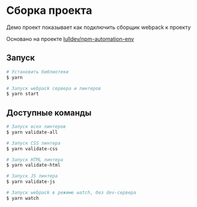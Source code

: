 # Сборка проекта

Демо проект показывает как подключить сборщик webpack к проекту

Основано на проекте [lulldev/npm-automation-env](https://github.com/lulldev/npm-automation-env/)

## Запуск

```bash
# Установить библиотеки
$ yarn

# Запуск webpack сервера и линтеров
$ yarn start
```

## Доступные команды

```bash
# Запуск всех линтеров
$ yarn validate-all

# Запуск CSS линтера
$ yarn validate-css

# Запуск HTML линтера
$ yarn validate-html

# Запуск JS линтера
$ yarn validate-js

# Запуск webpack в режиме watch, без dev-сервера
$ yarn watch
```
